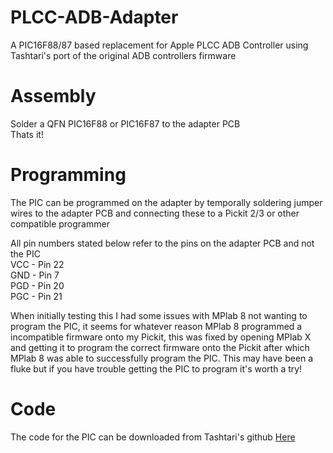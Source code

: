 # PLCC-ADB-Adapter
A PIC16F88/87 based replacement for Apple PLCC ADB Controller using Tashtari's port of the original ADB controllers firmware

# Assembly
Solder a QFN PIC16F88 or PIC16F87 to the adapter PCB  
Thats it!

# Programming
The PIC can be programmed on the adapter by temporally soldering jumper wires to the adapter PCB and connecting these to a Pickit 2/3 or other compatible programmer

All pin numbers stated below refer to the pins on the adapter PCB and not the PIC  
VCC - Pin 22  
GND - Pin 7  
PGD - Pin 20  
PGC - Pin 21  

When initially testing this I had some issues with MPlab 8 not wanting to program the PIC, it seems for whatever reason MPlab 8 programmed a incompatible firmware onto my Pickit, this was fixed by opening MPlab X and getting it to program the correct firmware onto the Pickit after which MPlab 8 was able to successfully program the PIC. This may have been a fluke but if you have trouble getting the PIC to program it's worth a try!

# Code
The code for the PIC can be downloaded from Tashtari's github [Here](https://github.com/lampmerchant/macseadb88)
